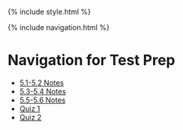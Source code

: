 {% include style.html %}

{% include navigation.html %}


# Navigation for Test Prep

- [5.1-5.2 Notes](https://ad1616.github.io/ADtri3python/prepStuff/5notes12)
- [5.3-5.4 Notes](https://ad1616.github.io/ADtri3python/prepStuff/5notes34)
- [5.5-5.6 Notes](https://ad1616.github.io/ADtri3python/prepStuff/5notes56)
- [Quiz 1](https://ad1616.github.io/ADtri3python/prepStuff/quiz1)
- [Quiz 2](https://ad1616.github.io/ADtri3python/prepStuff/quiz2)
